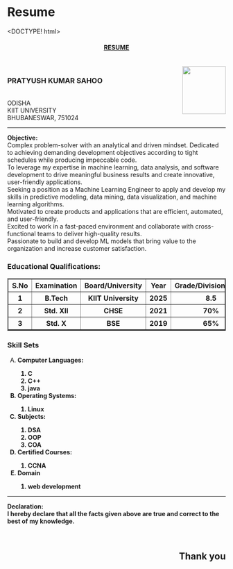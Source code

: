# Resume
<DOCTYPE! html>
<html>
    <title>Resume</title>
    <body>
        <h4 align="center"><u>RESUME</u></h4><br>
        <img src="C:\Users\KIIT\Downloads\Screenshot 2022-12-16 141240.jpg"  
        style="width:100px;height:110px;" align="right">
        <h3>PRATYUSH KUMAR SAHOO</h3>
        <h><br>ODISHA<br>KIIT UNIVERSITY<br>
               BHUBANESWAR, 751024</h>
        <hr>
        <p><b>Objective:</b><br>
            Complex problem-solver with an analytical and driven
            mindset. Dedicated to achieving demanding
            development objectives according to tight schedules
            while producing impeccable code.<br>
            To leverage my expertise in machine learning, data analysis,
             and software development to drive meaningful business results
              and create innovative, user-friendly applications.<br>
             Seeking a position as a Machine Learning Engineer to apply and
             develop my skills in predictive modeling, data mining, 
             data visualization, and machine learning algorithms.<br>
             Motivated to create products and applications that are efficient,
             automated, and user-friendly.<br>
            Excited to work in a fast-paced environment and collaborate 
            with cross-functional teams to deliver high-quality results. <br>
             Passionate to build and develop ML models that bring value to 
            the organization and increase customer satisfaction.<br></p>
            <h3>Educational Qualifications:</h3>
            <p>
                <table border="2" width="300">
                        <tr>
                            <th>S.No</th>
                            <th>Examination</th>
                            <th>Board/University</th>
                            <th>Year</th>
                            <th>Grade/Division/CGPA</th>
                        </tr>
                        <tr>
                            <th>1</th>
                            <th>B.Tech</th>
                            <th>KIIT University</th>
                            <th>2025</th>
                            <th>8.5</th>
                        </tr>
                        <tr>
                            <th>2</th>
                            <th>Std. XII</th>
                            <th>CHSE</th>
                            <th>2021</th>
                            <th>70%</th>
                        </tr>
                        <tr>
                            <th>3</th>
                            <th>Std. X</th>
                            <th>BSE</th>
                            <th>2019</th>
                            <th>65%</th>
                        </tr>
                  </table>
            </p>
            <h3>Skill Sets</h3>
        <p><ol type="A">
            <li><b>Computer Languages:<b></b></li>
            <ol>
                <li>C</li>
                <li>C++</li>
                <li>java</li>
            </ol>
            <li><b>Operating Systems:</b></li>
            <ol>
                <li>Linux</li>
            </ol>
            <li><b>Subjects:</b></li>
            <ol>
                <li>DSA</li>
                <li>OOP</li>
                <li>COA</li>
            </ol>
            <li><b>Certified Courses:</b></li>
            <ol>
                <li>CCNA</li>  
            </ol>
            <li><b>Domain</b></li>
            <ol>
                <li>web development</li>
            </ol>
        </ol></p>
        <hr>
        <p>
          <p><b>Declaration:</b><br>I hereby declare that all the facts given above 
            are true and correct to the best of my knowledge.</p><br>
        <h2 align="right">Thank you</h2>    
        </body>
</html>

